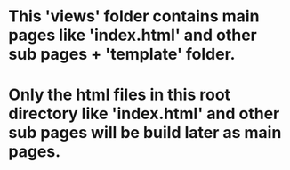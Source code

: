# This 'views' folder contains main pages like 'index.html' and other sub pages + 'template' folder.

# Only the html files in this root directory like 'index.html' and other sub pages will be build later as main pages.
